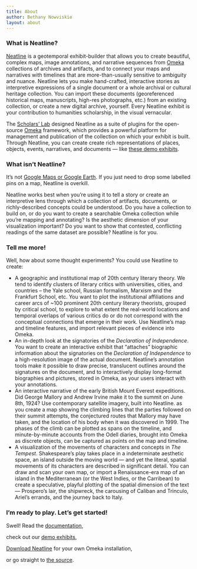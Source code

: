 ```yaml
---
title: About
author: Bethany Nowviskie
layout: about
---
```

### What is Neatline?

[Neatline][1] is a geotemporal exhibit-builder that allows you to create beautiful, complex maps, image annotations, and narrative sequences from [Omeka][2] collections of archives and artifacts, and to connect your maps and narratives with timelines that are more-than-usually sensitive to ambiguity and nuance. Neatline lets you make hand-crafted, interactive stories as interpretive expressions of a single document or a whole archival or cultural heritage collection. You can import these documents (georeferenced historical maps, manuscripts, high-res photographs, etc.) from an existing collection, or create a new digital archive, yourself. Every Neatline exhibit is your contribution to humanities scholarship, in the visual vernacular.

The [Scholars&#8217; Lab][3] designed Neatline as a suite of plugins for the open-source [Omeka][2] framework, which provides a powerful platform for management and publication of the collection on which your exhibit is built. Through Neatline, you can create create rich representations of places, objects, events, narratives, and documents &#8212; like [these demo exhibits][4].

### What isn&#8217;t Neatline?

It&#8217;s not [Google Maps or Google Earth][5]. If you just need to drop some labelled pins on a map, Neatline is overkill.

Neatline works best when you&#8217;re using it to tell a story or create an interpretive lens through which a collection of artifacts, documents, or richly-described concepts could be understood. Do you have a collection to build on, or do you want to create a searchable Omeka collection while you&#8217;re mapping and annotating? Is the aesthetic dimension of your visualization important? Do you want to show that contested, conflicting readings of the same dataset are possible? Neatline is for you.

### Tell me more!

Well, how about some thought experiments? You could use Neatline to create:

*   A geographic and institutional map of 20th century literary theory. We tend to identify clusters of literary critics with universities, cities, and countries &#8211; the Yale school, Russian formalism, Marxism and the Frankfurt School, etc. You want to plot the institutional affiliations and career arcs of ~100 prominent 20th century literary theorists, grouped by critical school, to explore to what extent the real-world locations and temporal overlaps of various critics do or do not correspond with the conceptual connections that emerge in their work. Use Neatline&#8217;s map and timeline features, and import relevant pieces of evidence into Omeka.
*   An in-depth look at the signatories of the *Declaration of Independence*. You want to create an interactive exhibit that &#8220;attaches&#8221; biographic information about the signatories on the *Declaration of Independence* to a high-resolution image of the actual document. Neatline&#8217;s annotation tools make it possible to draw precise, translucent outlines around the signatures on the document, and to interactively display long-format biographies and pictures, stored in Omeka, as your users interact with your annotations.
*   An interactive narrative of the early British Mount Everest expeditions. Did George Mallory and Andrew Irvine make it to the summit on June 8th, 1924? Use contemporary satellite imagery, built into Neatline. as you create a map showing the climbing lines that the parties followed on their summit attempts, the conjectured routes that Mallory may have taken, and the location of his body when it was discovered in 1999. The phases of the climb can be plotted as spans on the timeline, and minute-by-minute accounts from the Odell diaries, brought into Omeka as discrete objects, can be captured as points on the map and timeline.
*   A visualization of the movements of characters and concepts in *The Tempest*. Shakespeare&#8217;s play takes place in a indeterminate aesthetic space, an island outside the moving world &#8212; and yet the literal, spatial movements of its characters are described in significant detail. You can draw and scan your own map, or import a Renaissance-era map of an island in the Mediterranean (or the West Indies, or the Carribean) to create a speculative, playful plotting of the spatial dimension of the text &#8212; Prospero&#8217;s lair, the shipwreck, the carousing of Caliban and Trinculo, Ariel&#8217;s errands, and the journey back to Italy.


### I&#8217;m ready to play. Let&#8217;s get started!

Swell! Read the [documentation][6],

check out our [demo exhibits][7],

<a href="http://omeka.org/add-ons/plugins/neatline" title="Download Neatline" class="button">Download Neatline</a> for your own Omeka installation,

or go straight to [the source][8].

 [1]: /
 [2]: http://omeka.org
 [3]: http://scholarslab.org
 [4]: ../demos/index.html
 [5]: http://maps.google.com/help/maps/education/
 [6]: http://docs.neatline.org/
 [7]: /demos/
 [8]: https://github.com/scholarslab/Neatline
 [9]: http://sandbox.neatline.org
